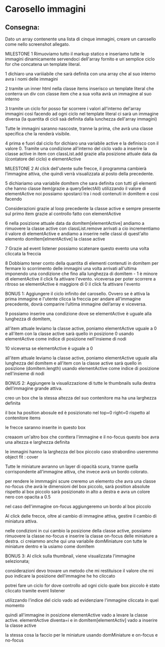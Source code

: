 # Carosello immagini

## Consegna:

Dato un array contenente una lista di cinque immagini, creare un carosello come nello screenshot allegato.

MILESTONE 1
Rimuoviamo tutto il markup statico e inseriamo tutte le immagini dinamicamente servendoci dell'array fornito e un semplice ciclo for che concatena un template literal.

1 dichiaro una variiiabile che sarà definita con una array che al suo interno avra i nomi delle immagini

2 tramite un inner html nella classe items inserisco un template literal che conterra un div con classe item che a sua volta avrà un immagine al suo interno

3 tramite un ciclo for posso far scorrere i valori all'interno del'array immagini cosi facendo ad ogni ciclo nel template literal ci sarà un immagine diversa
(la quantita di cicli saà definita dalla lunchezza dell'array immagini)

Tutte le immagini saranno nascoste, tranne la prima, che avrà una classe specifica che la renderà visibile.

4 prima e fuori dal ciclo for dichiaro una variabile active e la definisco con il valore 0.
Tramite una condizione all'interno del ciclo vado a inserire la classe active in item con classList.add grazie alla posizione attuale data da i(contatore del ciclo) e elementActive

MILESTONE 2
Al click dell'utente sulle frecce, il programma cambierà l’immagine attiva, che quindi verrà visualizzata al posto della precedente.

5 dichiariamo una variabile domItem che sara definita con tutti gli elementi che hanno classe item(grazie a querySelectAll)
utilizzando il valore di elementActive noi possiamo spostarci tra i nodi contenuti in domItem
e cosi facendo

Considerazioni
grazie al loop precedente la classe active e sempre presente sul primo item grazie al controllo fatto con elementActive

6 nella posizione attuale data da domItem[elementActive] andiamo a rimuovere la classe active con classList.remove
arrivati a cio incrementiamo il valore di elementActive e andiamo a inserire nelle classi di quest'alto elemento domItem[elmentActive] la classe active

7 Grazie ad event listener possiamo scatenare questo evento una volta cliccata la freccia

8 Dobbiamo tener conto della quantita di elementi contenuti in domItem per fermare lo scorrimento delle immagini una volta arrivati all'ultima imponendo una condizione che fino alla lunghezza di domItem - 1 è minore di elementActive il click fa attivare l'evento.
viceversa per poter scorrere a ritroso se elementActive è maggiore di 0 il click fa attivare l'evento

BONUS 1:
Aggiungere il ciclo infinito del carosello. Ovvero se è attiva la prima immagine e l'utente clicca la freccia per andare all’immagine precedente, dovrà comparire l’ultima immagine dell’array e viceversa.

9 possiamo inserire una condizione dove se elementActive è uguale alla lunghezza di domItem,

all'item attuale leviamo la classe active,
poniamo elementActive uguale a 0 e all'item con la classe active sarà quello in posizione 0 usando elementActive come indice di posizione nell'insieme di nodi

10 viceversa se elementActive è uguale a 0

all'item attuale leviamo la classe active,
poniamo elementActive uguale alla lunghezza del domItem e all'item con la classe active sarà quello in posizione (domItem.length) usando elementActive come indice di posizione nell'insieme di nodi

BONUS 2:
Aggiungere la visualizzazione di tutte le thumbnails sulla destra dell’immagine grande attiva.

creo un box che la stessa altezza del suo contenitore ma ha una larghezza definita

il box ha position abosule ed è posizionato nel top=0 right=0 rispetto al contenitore items

le frecce saranno inserite in questo box

creaaom un'altro box che conttera l'immagine e il no-focus
questo box avra una altezza e larghezza definita

le immagini hanno la larghezza del box piccolo caso strabordino useremmo object fit : cover

Tutte le miniature avranno un layer di opacità scura, tranne quella corrispondente all’immagine attiva, che invece avrà un bordo colorato.

per rendere le immmagini scure creremo un elemento che avra una classe no-focus che avrà le dimensioni del box piccolo, sarà position absolute rispetto al box piccolo sarà posizionato in alto a destra e avra un colore nero con opacita a 0.5

nel caso dell'immagine on-focus aggiungeremo un bordo al box piccolo

Al click delle frecce, oltre al cambio di immagine attiva, gestire il cambio di miniatura attiva.

nelle condizioni in cui cambio la posizione della classe active, possiamo rimuovere la classe no-focus e inserire la classe on-focus delle miniature a destra.
ci creiammo anche qui una variabile domMiniature con tutte le miniature dentro e la usiamo come domItem

BONUS 3:
Al click sulla thumbnail, viene visualizzata l'immagine selezionata;

considerazioni
devo trovare un metodo che mi restituisce il valore che mi puo indicare la posizione dell'immagine he ho cliccato

potrei fare un ciclo for dove controllo ad ogni ciclo quale box piccolo è stato cliccato tramite event listener

utilizzando l'indice del ciclo vado ad evidenziare l'immagine cliccata in quel momento

quindi all'immagine in posizione elementActive vado a levare la classe active.
elementActive diventa=i e in domItem[elementActiv] vado a inserire la classe active

la stessa cosa la faccio per le miniature usando domMiniature e on-focus e no-focus
